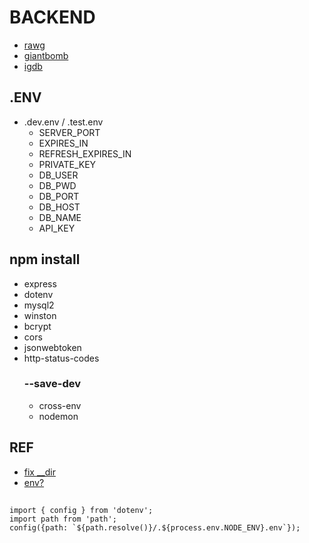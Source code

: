 # BACKEND

- [rawg](https://api.rawg.io/docs/)
- [giantbomb](https://www.giantbomb.com/api/documentation/)
- [igdb](https://api-docs.igdb.com/#getting-started)

## .ENV

- .dev.env / .test.env
    - SERVER_PORT
    - EXPIRES_IN
    - REFRESH_EXPIRES_IN
    - PRIVATE_KEY
    - DB_USER
    - DB_PWD
    - DB_PORT
    - DB_HOST
    - DB_NAME
    - API_KEY

## npm install
- express
- dotenv
- mysql2
- winston
- bcrypt
- cors
- jsonwebtoken
- http-status-codes
    ### --save-dev
    - cross-env
    - nodemon

## REF
- [fix __dir](https://stackoverflow.com/questions/64383909/dirname-is-not-defined-error-in-node-js-14-version)
- [env?](https://stackoverflow.com/questions/77498008/nodemon-not-loading-env-variables-in-node-js-20-9-0-undefined)

##

```
import { config } from 'dotenv';
import path from 'path';
config({path: `${path.resolve()}/.${process.env.NODE_ENV}.env`});
```